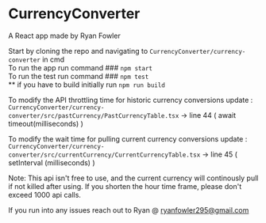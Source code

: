 # CurrencyConverter
A React app made by Ryan Fowler

Start by cloning the repo and navigating to `CurrencyConverter/currency-converter` in cmd
<br />To run the app run command ### `npm start`
<br />To run the test run command ### `npm test`
<br />** if you have to build initially run `npm run build`

To modify the API throttling time for historic currency conversions update :
<br />`CurrencyConverter/currency-converter/src/pastCurrency/PastCurrencyTable.tsx` -> line 44 ( await timeout(milliseconds) )

To modify the wait time for pulling current currency conversions update :
<br />`CurrencyConverter/currency-converter/src/currentCurrency/CurrentCurrencyTable.tsx` -> line 45 ( setInterval (milliseconds) )

Note: 
This api isn't free to use, and the current currency will continously pull if not killed after using.
If you shorten the hour time frame, please don't exceed 1000 api calls.

If you run into any issues reach out to Ryan @ ryanfowler295@gmail.com
